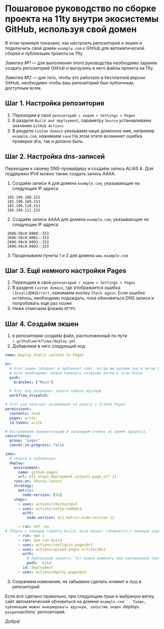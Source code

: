 # Пошаговое руководство по сборке проекта на 11ty внутри экосистемы GitHub, используя свой домен

В этом примере показано, как настроить репозиторий и экшен и подключить свой домен `example.com` к GitHub для автоматической сборки и публикации проекта на 11ty.

*Заметка №1* — для выполнения этого руководства необходимо заранее создать репозиторий GitHub и выгрузить в него файлы проекта на 11ty.

*Заметка №2* — для того, чтобы это работало в бесплатной версии GitHub, необходимо чтобы ваш репозиторий был публичным, доступным всем.

## Шаг 1. Настройка репозитория
1. Переходим в свой `репозиторий с кодом > Settings > Pages`
2. В разделе `Build and deployment`, параметру `Source` устанавливаем значение `GitHub Actions`
3. В разделе `Custom domain` указываем наше доменное имя, например `example.com`, нажимаем `save`
На этом этапе возникнет ошибка проверки dns, так  и должно быть.

## Шаг 2. Настройка dns-записей
Переходим к своему DNS-провайдеру и создаём запись ALIAS A. Для поддержки IPv6 можно также создать запись AAAA.
1. Создаём записи A для домена `example.com`, указывающие на следующие IP адреса
```
 185.199.108.153
 185.199.109.153
 185.199.110.153
 185.199.111.153
```
2. Создаём записи AAAA для домена `example.com`, указывающие на следующие IP адреса
```
 2606:50c0:8000::153
 2606:50c0:8001::153
 2606:50c0:8002::153
 2606:50c0:8003::153
```
3. Проделываем пункты 1 и 2 для домена `www.example.com`

## Шаг 3. Ещё немного настройки Pages
1. Переходим в свой `репозиторий с кодом > Settings > Pages`
2. В разделе `Custom domain`, где отображается ошибка `(InvalidDNSError)`, нажимаем кнопку `Check again`. Если ошибка осталось, необходимо подождать, пока обнновяться DNS записи и попробовать ещё раз позже
3. Ниже отмечаем флажёк `HTTPS`

## Шаг 4. Создаём экшен
1. в репозитории создаём файл, расположенный по пути `/.github\workflows/deploy.yml`
2. Добавляем в него следующий код
```yml
name: Deploy static content to Pages

on:
  # Этот экшен собирает и публикует сайт, когда мы делаем пуш в ветку main,
  # если необходимо, можно изменить название ветки в этом блоке
  push:
    branches: ["Main"]

  # Этот код разрешает запуск экшена вручную
  workflow_dispatch:

# Этот код получает разрешения на работу с GitHub Pages
permissions:
  contents: read
  pages: write
  id-token: write

# Настраиваем преоритезацию и запрещаем отмену во время процесса.
concurrency:
  group: "pages"
  cancel-in-progress: false

jobs:
  # сборка и публикация
  deploy:
    environment:
      name: github-pages
      url: ${{ steps.deployment.outputs.page_url }}
    runs-on: ubuntu-latest
    strategy:
      matrix:
        node-version: [16]
    steps:
      - uses: actions/checkout@v3
      - uses: actions/setup-node@v3
        with:
          node-version: ${{ matrix.node-version }}

      - run: set -eu
# Сборка с помощью скрипта build, если проект собирается с помощью скрипта с другим названием, его можно поменять тут
      - run: npm i
      - run: npm run build
      - uses: actions/configure-pages@v3
      - uses: actions/upload-pages-artifact@v2
        with:
          # Публикация проекта. Тут можно изменить имя публикуемой папки.
          path: 'site'
        id: deployment
      - uses: actions/deploy-pages@v2
```
3. Сохраняем изменения, не забываем сделать коммит и пуш в репозиторий

Если всё сделано правильно, при следующем пуше в выбраную ветку, сайт автоматический обновиться на домене `example.com``.
Также, публикацию можно инициировать вручную, запустив экшен `deploy` в разделе `actions` репозитория.

Добра!